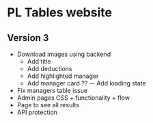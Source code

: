 # PL Tables website

## Version 3
- Download images using backend
    - Add title
    - Add deductions
    - Add highlighted manager
    - Add manager card ??
    -- Add loading state
- Fix managers table issue
- Admin pages CSS + functionality + flow
- Page to see all results
- API protection